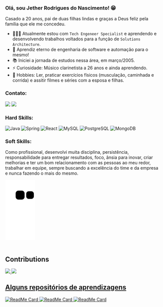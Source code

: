 <meta 
  http-equiv="Content-Security-Policy" 
  content="
    font-src 'self' data: github.githubassets.com *.githubassets.com https://www.githubstatus.com/; 
    img-src 'self' data: https://github-readme-linkedin-8688j7l4r-jether2011.vercel.app; 
    default-src 'self' https://github-readme-linkedin-8688j7l4r-jether2011.vercel.app"
/>

### Olá, sou Jether Rodrigues do Nascimento! 😁 

Casado a 20 anos, pai de duas filhas lindas e graças a Deus feliz pela família que ele me concedeu.

- 👨🏼‍💻 Atualmente estou com `Tech Engeneer Specialist` e aprendendo e desenvolvendo trabalhos voltados para a função de `Solutions Architecture`. <br>
- 🎯 Aprendiz eterno de engenharia de software e automação para o mesmo! <br>
- 📚 Iniciei a jornada de estudos nessa área, em março/2005. <br>
- ⚡ Curiosidade: Músico clarinetista a 26 anos e ainda aprendendo.
- 🎺 Hobbies: Ler, praticar exercícios físicos (musculação, caminhada e corrida) e assitir filmes e séries com a esposa e filhas.

### Contato:
[<img src="https://img.shields.io/badge/linkedin-%230077B5.svg?&style=for-the-badge&logo=linkedin&logoColor=white" />](https://br.linkedin.com/in/jetherodrigues)
<a href="mailto:jetherrodrigues@gmail.com?subject=Hello Mr. Jether Rodrigues" target="_blank"> <img src="https://img.shields.io/badge/Gmail-D14836?style=for-the-badge&logo=gmail&logoColor=white"/> </a>

### Hard Skills:
![Java](https://img.shields.io/badge/Java-ED8B00?style=for-the-badge&logo=java&logoColor=white) ![Spring](https://img.shields.io/badge/Spring-6DB33F?style=for-the-badge&logo=spring&logoColor=white) ![React](https://img.shields.io/badge/React-20232A?style=for-the-badge&logo=react&logoColor=61DAFB) ![MySQL](https://img.shields.io/badge/MySQL-00000F?style=for-the-badge&logo=mysql&logoColor=white) ![PostgreSQL](https://img.shields.io/badge/PostgreSQL-316192?style=for-the-badge&logo=postgresql&logoColor=white) ![MongoDB](https://img.shields.io/badge/MongoDB-4EA94B?style=for-the-badge&logo=mongodb&logoColor=white)

### Soft Skills:
Como profissional, desenvolvi muita disciplina, persistência, responsabilidade para entregar resultados, foco, ânsia para inovar, criar melhorias e ter um bom relacionamento com as pessoas ao meu redor, trabalhar em equipe, sempre buscando a excelência do time e da empresa e nunca fazendo o mais do mesmo.

![Snake animation](https://github.com/jether2011/jether2011/blob/output/github-contribution-grid-snake.svg)<br><br>

## Contributions

<div>
  <a href="https://github.com/jether2011">
  <img height="180em" src="https://github-readme-stats.vercel.app/api/top-langs/?username=jether2011&layout=compact&langs_count=10&theme=dracula"/>
  <img height="180em" src="https://github-readme-stats.vercel.app/api?username=jether2011&show_icons=true&theme=dracula&include_all_commits=true&count_private=true"/>
</div>

## Alguns repositórios de aprendizagens
![ReadMe Card](https://github-readme-stats.vercel.app/api/pin/?username=jether2011&repo=kotlin-studies&theme=dracula)
![ReadMe Card](https://github-readme-stats.vercel.app/api/pin/?username=jether2011&repo=spring-testcontainers-demo&theme=dracula)
![ReadMe Card](https://github-readme-stats.vercel.app/api/pin/?username=jether2011&repo=iot-api&theme=dracula)

